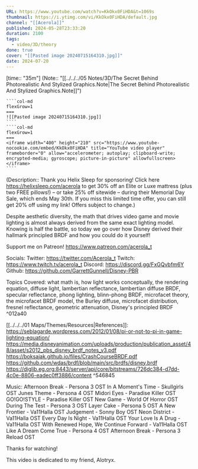 ```yaml
---
URL: https://www.youtube.com/watch?v=KkOkx0FiHDA&t=1069s
thumbnail: https://i.ytimg.com/vi/KkOkx0FiHDA/default.jpg
channel: "[[Acerola]]"
published: 2024-05-28T23:33:20
duration: 2100
tags:
  - video/3D/theory
done: true
cover: "[[Pasted image 20240715164310.jpg]]"
date: 2024-07-20
---
```

[time:: "35m"]
(Note:: "[[../../../05 Notes/3D/The Secret Behind Photorealistic And Stylized Graphics.Note|The Secret Behind Photorealistic And Stylized Graphics.Note]]")
`````col
````col-md
flexGrow=1
===
![[Pasted image 20240715164310.jpg]]
````
````col-md
flexGrow=1
===
<iframe width="400" height="210" src="https://www.youtube-nocookie.com/embed/KkOkx0FiHDA" title="YouTube video player" frameborder="0" allow="accelerometer; autoplay; clipboard-write; encrypted-media; gyroscope; picture-in-picture" allowfullscreen></iframe>
````
`````
(Description:: Thank you Helix Sleep for sponsoring! Click here https://helixsleep.com/acerola to get 30% off an Elite or Luxe mattress (plus two FREE pillows!) – or take 25% off sitewide – during their Memorial Day Sale, which ends May 30th. If you miss this limited time offer, you can still get 20% off using my link! Offers subject to change.)

Despite aesthetic diversity, the math that drives video game and movie lighting is almost always derived from the same exact lighting model. Knowing is half the battle, so today we go over how Disney derived their hallmark principled BRDF and how you could do it yourself!

Support me on Patreon!
https://www.patreon.com/acerola_t

Socials:
Twitter: https://twitter.com/Acerola_t
Twitch: https://www.twitch.tv/acerola_t
Discord: https://discord.gg/FxGQvbfm6Y
Github: https://github.com/GarrettGunnell/Disney-PBR

Topics Covered: what math is, how light works conceptually, the rendering equation, diffuse light, lambertian reflectance, lambertian diffuse BRDF, specular reflectance, phong lighting, blinn-phong BRDF, microfacet theory, the microfacet BRDF model, the Burley diffuse, microfacet distribution, fresnel reflectance, geometric attenuation, Disney's principled BRDF ^012a40

[[../../../01 Maps/Themes/Resources|References]]:
https://seblagarde.wordpress.com/2012/01/08/pi-or-not-to-pi-in-game-lighting-equation/
https://media.disneyanimation.com/uploads/production/publication_asset/48/asset/s2012_pbs_disney_brdf_notes_v3.pdf
https://boksajak.github.io/files/CrashCourseBRDF.pdf
https://github.com/wdas/brdf/blob/main/src/brdfs/disney.brdf
https://diglib.eg.org:8443/server/api/core/bitstreams/726dc384-d7dd-4c0e-8806-eadec0ff3886/content ^546845

Music:
Afternoon Break - Persona 3 OST
In A Moment's Time - Skullgirls OST
Junes Theme - Persona 4 OST
Midori Eyes - Paradise Killer OST
GO!GO!STYLE - Paradise Killer OST
New Game - World Of Horror OST
During The Test - Persona 3 OST
Layer Cake - Persona 5 OST
A New Frontier - Va11Halla OST
Judgement - Sonny Boy OST
Neon District - Va11Halla OST
Every Day Is Night - Va11Halla OST
Your Love Is A Drug - Va11Halla OST
With Renewed Hope, We Continue Forward - Va11Halla OST
Like A Dream Come True - Persona 4 OST
Afternoon Break - Persona 3 Reload OST

Thanks for watching!

This video is dedicated to my friend, Alotryx.
